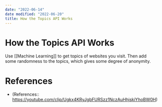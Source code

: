 ```yaml
---
date: "2022-06-14"
date modified: "2022-06-20"
title: How the Topics API Works
---
```


# How the Topics API Works
Use [[Machine Learning]] to get topics of websites you visit. Then add some randomness to the topics, which gives some degree of anonymity.

# References
- (References:: https://youtube.com/clip/Ugkx4KRyJgbFURSzz1NczAuHhjskiYhoBW0H)
